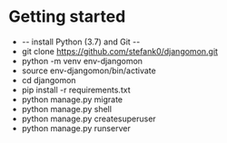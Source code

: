# Getting started

* -- install Python (3.7) and Git -- 
* git clone https://github.com/stefank0/djangomon.git
* python -m venv env-djangomon
* source env-djangomon/bin/activate
* cd djangomon
* pip install -r requirements.txt
* python manage.py migrate
* python manage.py shell
* python manage.py createsuperuser
* python manage.py runserver
